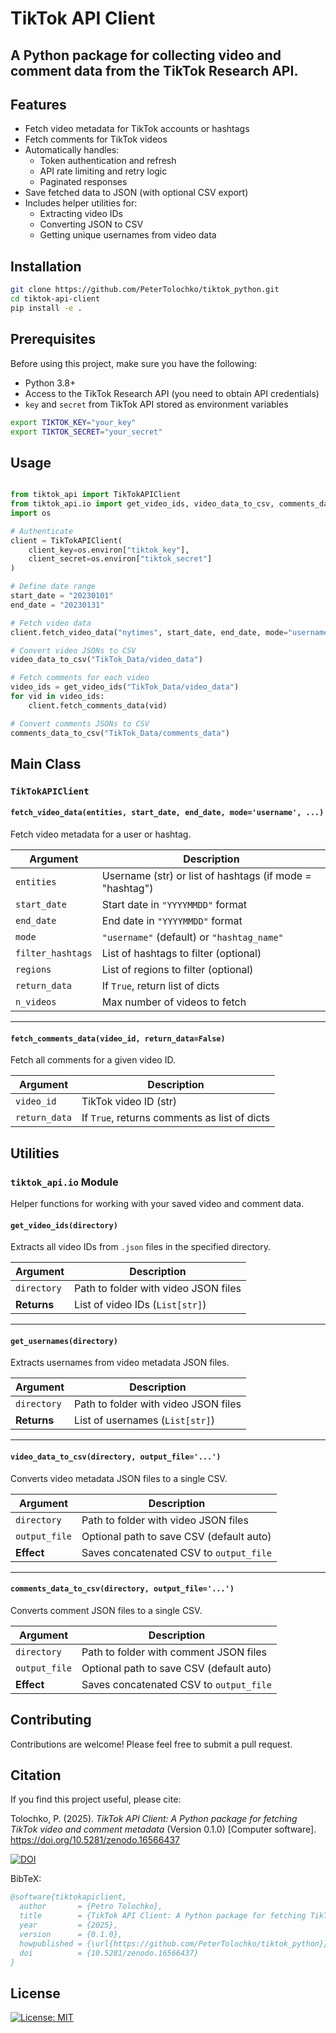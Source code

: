 # TikTok API Client

A Python package for collecting video and comment data from the **TikTok Research API**.  
---

## Features

- Fetch video metadata for TikTok accounts or hashtags
- Fetch comments for TikTok videos
- Automatically handles:
  - Token authentication and refresh
  - API rate limiting and retry logic
  - Paginated responses
- Save fetched data to JSON (with optional CSV export)
- Includes helper utilities for:
  - Extracting video IDs
  - Converting JSON to CSV
  - Getting unique usernames from video data


## Installation

```bash
git clone https://github.com/PeterTolochko/tiktok_python.git
cd tiktok-api-client
pip install -e .
```



## Prerequisites

Before using this project, make sure you have the following:

- Python 3.8+
- Access to the TikTok Research API (you need to obtain API credentials)
- `key` and `secret` from TikTok API stored as environment variables

```bash
export TIKTOK_KEY="your_key"
export TIKTOK_SECRET="your_secret"
```

## Usage


```python

from tiktok_api import TikTokAPIClient
from tiktok_api.io import get_video_ids, video_data_to_csv, comments_data_to_csv
import os

# Authenticate
client = TikTokAPIClient(
    client_key=os.environ["tiktok_key"],
    client_secret=os.environ["tiktok_secret"]
)

# Define date range
start_date = "20230101"
end_date = "20230131"

# Fetch video data
client.fetch_video_data("nytimes", start_date, end_date, mode="username")

# Convert video JSONs to CSV
video_data_to_csv("TikTok_Data/video_data")

# Fetch comments for each video
video_ids = get_video_ids("TikTok_Data/video_data")
for vid in video_ids:
    client.fetch_comments_data(vid)

# Convert comments JSONs to CSV
comments_data_to_csv("TikTok_Data/comments_data")

```



## Main Class

### `TikTokAPIClient`

#### `fetch_video_data(entities, start_date, end_date, mode='username', ...)`

Fetch video metadata for a user or hashtag.

| Argument         | Description                                               |
|------------------|-----------------------------------------------------------|
| `entities`       | Username (str) or list of hashtags (if mode = "hashtag")  |
| `start_date`     | Start date in `"YYYYMMDD"` format                         |
| `end_date`       | End date in `"YYYYMMDD"` format                           |
| `mode`           | `"username"` (default) or `"hashtag_name"`                |
| `filter_hashtags`| List of hashtags to filter (optional)                     |
| `regions`        | List of regions to filter (optional)                      |
| `return_data`    | If `True`, return list of dicts                           |
| `n_videos`       | Max number of videos to fetch                             |

---

#### `fetch_comments_data(video_id, return_data=False)`

Fetch all comments for a given video ID.

| Argument       | Description                                  |
|----------------|----------------------------------------------|
| `video_id`     | TikTok video ID (str)                        |
| `return_data`  | If `True`, returns comments as list of dicts |


## Utilities

### `tiktok_api.io` Module

Helper functions for working with your saved video and comment data.

#### `get_video_ids(directory)`

Extracts all video IDs from `.json` files in the specified directory.

| Argument     | Description                                  |
|--------------|----------------------------------------------|
| `directory`  | Path to folder with video JSON files         |
| **Returns**  | List of video IDs (`List[str]`)              |

---

#### `get_usernames(directory)`

Extracts usernames from video metadata JSON files.

| Argument     | Description                                   |
|--------------|-----------------------------------------------|
| `directory`  | Path to folder with video JSON files          |
| **Returns**  | List of usernames (`List[str]`)               |

---

#### `video_data_to_csv(directory, output_file='...')`

Converts video metadata JSON files to a single CSV.

| Argument       | Description                                 |
|----------------|---------------------------------------------|
| `directory`     | Path to folder with video JSON files       |
| `output_file`   | Optional path to save CSV (default auto)   |
| **Effect**      | Saves concatenated CSV to `output_file`    |

---

#### `comments_data_to_csv(directory, output_file='...')`

Converts comment JSON files to a single CSV.

| Argument       | Description                                 |
|----------------|---------------------------------------------|
| `directory`     | Path to folder with comment JSON files     |
| `output_file`   | Optional path to save CSV (default auto)   |
| **Effect**      | Saves concatenated CSV to `output_file`    |




## Contributing

Contributions are welcome! Please feel free to submit a pull request.


## Citation

If you find this project useful, please cite:

Tolochko, P. (2025). *TikTok API Client: A Python package for fetching TikTok video and comment metadata* (Version 0.1.0) [Computer software]. https://doi.org/10.5281/zenodo.16566437


[![DOI](https://zenodo.org/badge/778851757.svg)](https://doi.org/10.5281/zenodo.16566436)


BibTeX:
```bibtex
@software{tiktokapiclient,
  author       = {Petro Tolochko},
  title        = {TikTok API Client: A Python package for fetching TikTok video and comment metadata},
  year         = {2025},
  version      = {0.1.0},
  howpublished = {\url{https://github.com/PeterTolochko/tiktok_python}},
  doi          = {10.5281/zenodo.16566437}
}
```


## License

[![License: MIT](https://img.shields.io/badge/License-MIT-yellow.svg)](LICENSE)
